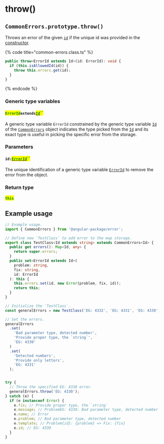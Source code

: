 # throw()

## `CommonErrors.prototype.throw()`

Throws an error of the given [`id`](throw.md#id-errorid) if the unique id was provided in the [constructor](../v-constructor.md).

{% code title="common-errors.class.ts" %}
```typescript
public throw<ErrorId extends Id>(id: ErrorId): void {
  if (this.isAllowedId(id)) {
    throw this.errors.get(id);
  }
}
```
{% endcode %}

### Generic type variables

#### <mark style="color:green;">`ErrorId`</mark>`extends`[<mark style="color:green;">`Id`</mark>](../v-generic-type-variables.md#commonerrors-less-than-id-greater-than)<mark style="color:green;">``</mark>

A generic type variable `ErrorId` constrained by the generic type variable [`Id`](../v-generic-type-variables.md#commonerrors-less-than-id-greater-than) of the [`CommonErrors`](broken-reference) object indicates the type picked from the [`Id`](../v-generic-type-variables.md#commonerrors-less-than-id-greater-than) and its exact type is useful in picking the specific error from the storage.

### Parameters

#### `id:`[<mark style="color:green;">`ErrorId`</mark>](throw.md#erroridextendsid)<mark style="color:green;">``</mark>

The unique identification of a generic type variable [`ErrorId`](throw.md#erroridextendsid) to remove the error from the object.

### Return type

#### <mark style="color:green;">`this`</mark>

## Example usage

```typescript
// Example usage.
import { CommonErrors } from '@angular-package/error';

// Define new `TestClass` to add error to the map storage.
export class TestClass<Id extends string> extends CommonErrors<Id> {
  public get errors(): Map<Id, any> {
    return super.errors;
  }
  public set<ErrorId extends Id>(
    problem: string,
    fix: string,
    id: ErrorId
  ): this {
    this.errors.set(id, new Error(problem, fix, id));
    return this;
  }
}

// Initialize the `TestClass`.
const generalErrors = new TestClass('EG: 4332', 'EG: 4331', 'EG: 4330');

// Set the errors.
generalErrors
  .set(
    'Bad parameter type, detected number',
    'Provide proper type, the `string`',
    'EG: 4330'
  )
  .set(
    'Detected numbers',
    'Provide only letters',
    'EG: 4331'
  );


try {
  // Throw the specified EG: 4330 error.
  generalErrors.throw('EG: 4330');
} catch (e) {
  if (e instanceof Error) {
    e.fix; // Provide proper type, the `string`
    e.message; // ProblemEG: 4330: Bad parameter type, detected number => Fix: Provide proper type, the `string`
    e.name; // Error
    e.problem; // Bad parameter type, detected number
    e.template; // Problem{id}: {problem} => Fix: {fix}
    e.id; // EG: 4330
  }
}
```
